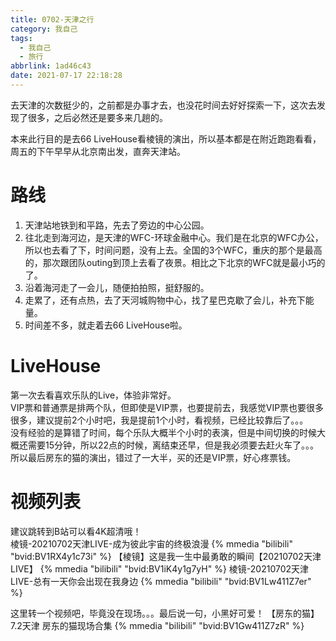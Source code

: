 ```yaml
---
title: 0702-天津之行
category: 我自己
tags:
  - 我自己
  - 旅行
abbrlink: 1ad46c43
date: 2021-07-17 22:18:28
---
```

去天津的次数挺少的，之前都是办事才去，也没花时间去好好探索一下，这次去发现了很多，之后必然还是要多来几趟的。

本来此行目的是去66 LiveHouse看棱镜的演出，所以基本都是在附近跑跑看看，周五的下午早早从北京南出发，直奔天津站。

# 路线
1. 天津站地铁到和平路，先去了旁边的中心公园。
2. 往北走到海河边，是天津的WFC-环球金融中心。我们是在北京的WFC办公，所以也去看了下，时间问题，没有上去。全国的3个WFC，重庆的那个是最高的，那次跟团队outing到顶上去看了夜景。相比之下北京的WFC就是最小巧的了。
3. 沿着海河走了一会儿，随便拍拍照，挺舒服的。
4. 走累了，还有点热，去了天河城购物中心，找了星巴克歇了会儿，补充下能量。
5. 时间差不多，就走着去66 LiveHouse啦。
<!--more-->

# LiveHouse
第一次去看喜欢乐队的Live，体验非常好。  
VIP票和普通票是排两个队，但即使是VIP票，也要提前去，我感觉VIP票也要很多很多，建议提前2个小时吧，我是提前1个小时，看视频，已经比较靠后了。。。  
没有经验的是算错了时间，每个乐队大概半个小时的表演，但是中间切换的时候大概还需要15分钟，所以22点的时候，离结束还早，但是我必须要去赶火车了。。。  
所以最后房东的猫的演出，错过了一大半，买的还是VIP票，好心疼票钱。

# 视频列表
建议跳转到B站可以看4K超清哦！  
棱镜-20210702天津LIVE-成为彼此宇宙的终极浪漫
{% mmedia "bilibili" "bvid:BV1RX4y1c73i" %}
【棱镜】这是我一生中最勇敢的瞬间【20210702天津LIVE】
{% mmedia "bilibili" "bvid:BV1iK4y1g7yH" %}
棱镜-20210702天津LIVE-总有一天你会出现在我身边
{% mmedia "bilibili" "bvid:BV1Lw411Z7er" %}

这里转一个视频吧，毕竟没在现场。。。最后说一句，小黑好可爱！
【房东的猫】7.2天津 房东的猫现场合集
{% mmedia "bilibili" "bvid:BV1Gw411Z7zR" %}
